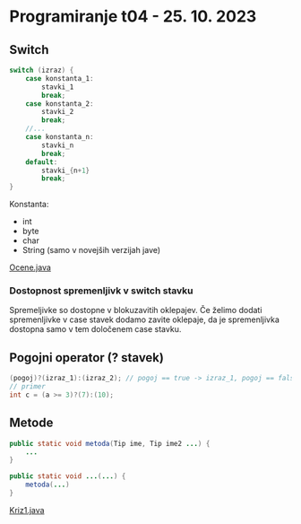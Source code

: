 # Programiranje t04 - 25. 10. 2023

## Switch

```java
switch (izraz) {
    case konstanta_1:
        stavki_1
        break;
    case konstanta_2:
        stavki_2
        break;
    //...
    case konstanta_n:
        stavki_n
        break;
    default:
        stavki_{n+1}
        break;
}
```

Konstanta:

- int
- byte
- char
- String (samo v novejših verzijah jave)

[Ocene.java](primeri/Ocene.java)

### Dostopnost spremenljivk v switch stavku

Spremeljivke so dostopne v blokuzavitih oklepajev.
Če želimo dodati spremenljivke v case stavek dodamo zavite oklepaje,
da je spremenljivka dostopna samo v tem določenem case stavku.

## Pogojni operator (? stavek)

```java
(pogoj)?(izraz_1):(izraz_2); // pogoj == true -> izraz_1, pogoj == false -> izraz_2
// primer
int c = (a >= 3)?(7):(10);
```

## Metode

```java
public static void metoda(Tip ime, Tip ime2 ...) {
    ...
}

public static void ...(...) {
    metoda(...)
}
```

[Kriz1.java](primeri/Kriz1.java)
